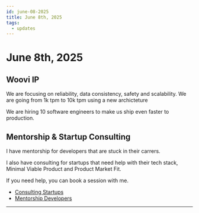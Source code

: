 ```yaml
---
id: june-08-2025
title: June 8th, 2025
tags:
  - updates
---
```


# June 8th, 2025

## Woovi IP

We are focusing on reliability, data consistency, safety and scalability.
We are going from 1k tpm to 10k tpm using a new archicteture

We are hiring 10 software engineers to make us ship even faster to production.

## Mentorship & Startup Consulting

I have mentorship for developers that are stuck in their carrers.

I also have consulting for startups that need help with their tech stack, Minimal Viable Product and Product Market Fit.

If you need help, you can book a session with me.

- [Consulting Startups](../../../paid-consulting-startups.mdx)
- [Mentorship Developers](../../../paid-mentorship-developers.mdx)

---
